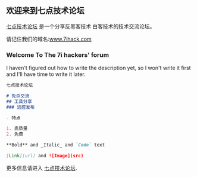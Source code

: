 ## 欢迎来到七点技术论坛

[七点技术论坛](https://www.7ihack.com) 是一个分享反黑客技术 白客技术的技术交流论坛。

请记住我们的域名∶www.7ihack.com

### Welcome To The 7i hackers' forum

I haven't figured out how to write the description yet, so I won't write it first and I'll have time to write it later.

```markdown
七点技术论坛

# 免杀交流
## 工具分享
### 远控发布

- 特点

1. 高质量
2. 免费

**Bold** and _Italic_ and `Code` text

[Link](url) and ![Image](src)
```

更多信息请进入 [七点技术论坛](https://www.7ihack.com).
